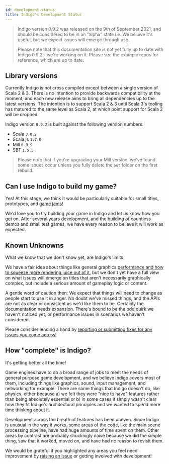 ```yaml
---
id: development-status
title: Indigo's Development Status
---
```


> Indigo version 0.9.2 was released on the 9th of September 2021, and should be considered to be in an "alpha" state i.e. We believe it's useful, but we expect issues will emerge through use.
>
> Please note that this documentation site is not yet fully up to date with Indigo 0.9.2 - we're working on it. Please see the example repos for reference, which are up to date.

## Library versions

Currently Indigo is not cross compiled except between a single version of Scala 2 & 3. There is no intention to provide backwards compatibility at the moment, and each new release aims to bring all dependencies up to the latest versions. The intention is to support Scala 2 & 3 until Scala 3's tooling has matured to the same level as Scala 2, at which point support for Scala 2 will be dropped.

Indigo version `0.9.2` is built against the following version numbers:

- Scala `3.0.2`
- Scala.js `1.7.0`
- Mill `0.9.9`
- SBT `1.5.5`

> Please note that if you're upgrading your Mill version, we've found some issues occur unless you fully delete the `out` folder on the first rebuild.

## Can I use Indigo to build my game?

Yes! At this stage, we think it would be particularly suitable for small titles, prototypes, and [game jams!](https://itch.io/jams/upcoming)

We'd love you to try building your game in Indigo and let us know how you get on. After several years development, and the building of countless demos and small test games, we have every reason to believe it will work as expected.

## Known Unknowns

What we know that we don't know yet, are Indigo's limits.

We have a fair idea about things like general graphics [performance and how to squeeze more rendering juice out of it](information/performance.md), but we don't yet have a full view on what issues will emerge on titles that aren't necessarily graphically complex, but include a serious amount of gameplay logic or content.

A gentle word of caution then: We expect that things will need to change as people start to use it in anger. No doubt we've missed things, and the APIs are not as clear or consistent as we'd like them to be. Certainly the documentation needs expansion. There's bound to be the odd quirk we haven't noticed yet, or performance issues in scenarios we haven't considered.

Please consider lending a hand by [reporting or submitting fixes for any issues you come across!](https://github.com/PurpleKingdomGames/indigo/issues)

## How "complete" is Indigo?

It's getting better all the time!

Game engines have to do a broad range of jobs to meet the needs of general purpose game development, and we believe Indigo covers most of them, including things like graphics, sound, input management, and networking for example. There are some things that Indigo doesn't do, like physics, either because a) we felt they were "nice to have" features rather than being absolutely essential or b) in some cases it simply wasn't clear how they fit Indigo's architectural principles and we wanted to spend more time thinking about it.

Development across the breath of features has been uneven. Since Indigo is unusual in the way it works, some areas of the code, like the main scene processing pipeline, have had huge amounts of time spent on them. Other areas by contrast are probably shockingly naive because we did the simple thing, saw that it worked, moved on, and have had no reason to revisit them.

We would be grateful if you highlighted any areas you feel need improvement by [raising an issue](https://github.com/PurpleKingdomGames/indigo/issues) or getting involved with development!
